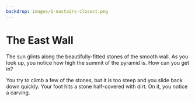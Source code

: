```yaml
---
backdrop: images/1-nostairs-closest.png
---
```


# The East Wall

The sun glints along the beautifully-fitted stones of the smooth wall. As you look up, you notice how high the summit of the pyramid is. How can you get in?

You try to climb a few of the stones, but it is too steep and you slide back down quickly. Your foot hits a stone half-covered with dirt. On it, you notice a carving.

<Item id="5" />

<Page url="952" instructions="This one is harder to decipher, but your guidebook states, '1: Longitude measures around the _____ from east to west, with 0° at the Prime Meridian'. You click on the URL that appears next to the glyph's image." action="Walk north" condition="5" />
